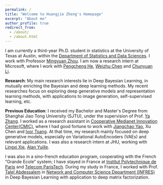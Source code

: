 ```yaml
---
permalink: /
title: "Welcome to Huangjie Zheng's Homepage"
excerpt: "About me"
author_profile: true
redirect_from:
  - /about/
  - /about.html
---
```



I am currently a third-year Ph.D. student in statistics at the University of Texas at Austin, within the [Department of Statistics and Data Sciences](https://stat.utexas.edu/). I work with Professor [Mingyuan Zhou](https://mingyuanzhou.github.io/). I am now a research intern at Microsoft, where I work with [Pengcheng He](https://www.microsoft.com/en-us/research/people/penhe/), [Weizhu Chen](https://www.microsoft.com/en-us/research/people/wzchen/) and [Chunyuan Li](https://chunyuan.li/).

**Research**: My main research interests lie in Deep Bayesian Learning, in mutually enriching the Bayesian and deep learning methods. My recent researches focus on exploring deep generative models and representation learning methods, with applications to image generation, self-supervised learning, etc. 


**Previous Education**: I received my Bachelor and Master's Degree from Shanghai Jiao Tong University (SJTU), under the supervision of Prof. [Ya Zhang](https://mediabrain.sjtu.edu.cn/yazhang/). I worked as a research assistant in [Cooperative Medianet Innovation Center(CMIC)](https://cmic.sjtu.edu.cn/EN/Default.aspx), where I had good fortune to work with [Jiangchao Yao](https://sunarker.github.io/), Xu Chen and [Ivor Tsang](https://www.a-star.edu.sg/cfar/about-cfar/management/prof-ivor-tsang).
At that time, my research mainly focused on deep generative models, especially on Variational AutoEncoders (VAEs) and relevant applications. I was also a research intern at JHU, working with [Lingxi Xie](http://lingxixie.com/Home.html), [Alan Yuille](https://www.cs.jhu.edu/~ayuille/). 

I was also in a sino-french education program, cooperating with the French “Grande Ecole” system; I have stayed in France at [Institut Polytechnique de Paris](https://www.ip-paris.fr/en) and [Telecom ParisTech](https://www.telecom-paristech.fr/eng). During my study in France, I worked with Prof. [Talel Abdessalem](https://bdmi.wp.imt.fr/holder/) in [Network and Computer Science Department (INFRES)](https://www.infres.telecom-paristech.fr/wp/) in Deep Bayesian Learning with application to deep matrix factorization.




